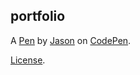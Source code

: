 portfolio
---------


A [Pen](https://codepen.io/JasonDancocks/pen/dVPoKE) by [Jason](https://codepen.io/JasonDancocks) on [CodePen](https://codepen.io).

[License](https://codepen.io/JasonDancocks/pen/dVPoKE/license).